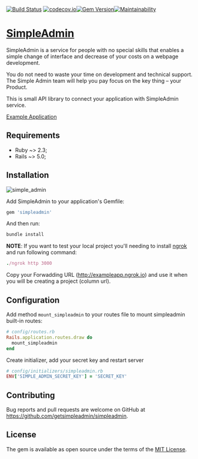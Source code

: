 [![Build Status](https://secure.travis-ci.org/getsimpleadmin/simpleadmin-rails.svg?branch=master)](http://travis-ci.org/getsimpleadmin/simpleadmin-rails) [![codecov.io](https://codecov.io/github/getsimpleadmin/simpleadmin-rails/coverage.svg?branch=master)](https://codecov.io/github/getsimpleadmin/simpleadmin-rails?branch=master)[![Gem Version](https://badge.fury.io/rb/simpleadmin.svg)](https://rubygems.org/gems/simpleadmin)[![Maintainability](https://api.codeclimate.com/v1/badges/ca0015b11992514879c5/maintainability)](https://codeclimate.com/github/getsimpleadmin/simpleadmin-rails/maintainability)

# [SimpleAdmin](http://getsimpleadmin.com)

SimpleAdmin is a service for people with no special skills that enables a simple change of interface and decrease of your costs on a webpage development.

You do not need to waste your time on development and technical support. The Simple Admin team will help you pay focus on the key thing – your Product.

This is small API library to connect your application with SimpleAdmin service.

[Example Application][demo]

## Requirements

- Ruby ~> 2.3;
- Rails ~> 5.0;

## Installation

![simple_admin](https://getsimpleadmin.com/assets/browser-60e23472a81b90d1de2caf52e02b982cba4d1db4215626352476670deed9dd25.png)

Add SimpleAdmin to your application's Gemfile:

```ruby
gem 'simpleadmin'
```

And then run:

```ruby
bundle install
```
**NOTE**: If you want to test your local project you'll needing to install [ngrok][ngrok] and run following command:
```ruby
./ngrok http 3000
```

Copy your Forwadding URL (http://exampleapp.ngrok.io) and use it when you will be creating a project (column url).

## Configuration

Add method `mount_simpleadmin` to your routes file to mount simpleadmin built-in routes:

```ruby
# config/routes.rb
Rails.application.routes.draw do
  mount_simpleadmin
end
```

Create initializer, add your secret key and restart server

```ruby
# config/initializers/simpleadmin.rb
ENV['SIMPLE_ADMIN_SECRET_KEY'] = 'SECRET_KEY'
```

## Contributing

Bug reports and pull requests are welcome on GitHub at https://github.com/getsimpleadmin/simpleadmin.

## License

The gem is available as open source under the terms of the [MIT License](http://opensource.org/licenses/MIT).

[demo]: https://getsimpleadmin.com/en/demo/admin/resources?model_klass_name=Post
[ngrok]: https://ngrok.com/
